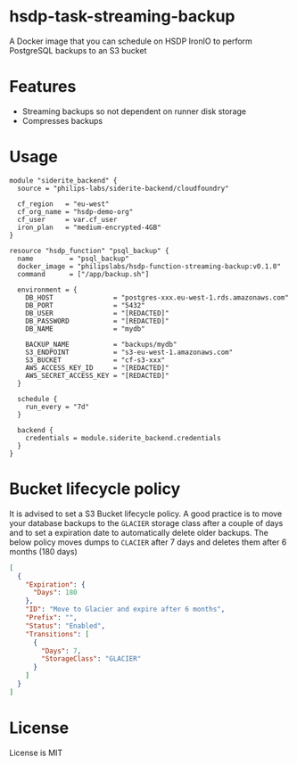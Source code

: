 # hsdp-task-streaming-backup

A Docker image that you can schedule on HSDP IronIO to perform PostgreSQL backups to an S3 bucket

# Features
- Streaming backups so not dependent on runner disk storage
- Compresses backups

# Usage

```hcl
module "siderite_backend" {
  source = "philips-labs/siderite-backend/cloudfoundry"

  cf_region   = "eu-west"
  cf_org_name = "hsdp-demo-org"
  cf_user     = var.cf_user
  iron_plan   = "medium-encrypted-4GB"
}

resource "hsdp_function" "psql_backup" {
  name         = "psql_backup"
  docker_image = "philipslabs/hsdp-function-streaming-backup:v0.1.0"
  command      = ["/app/backup.sh"]

  environment = {
    DB_HOST               = "postgres-xxx.eu-west-1.rds.amazonaws.com"
    DB_PORT               = "5432"
    DB_USER               = "[REDACTED]"
    DB_PASSWORD           = "[REDACTED]"
    DB_NAME               = "mydb"

    BACKUP_NAME           = "backups/mydb"
    S3_ENDPOINT           = "s3-eu-west-1.amazonaws.com"
    S3_BUCKET             = "cf-s3-xxx"
    AWS_ACCESS_KEY_ID     = "[REDACTED]"
    AWS_SECRET_ACCESS_KEY = "[REDACTED]"
  }

  schedule {
    run_every = "7d"
  }

  backend {
    credentials = module.siderite_backend.credentials
  }
}
```

# Bucket lifecycle policy
It is advised to set a S3 Bucket lifecycle policy. A good practice is to move your database backups to the `GLACIER` storage class after a couple of days and to set a expiration date to automatically delete older backups. The below policy moves dumps to `CLACIER` after 7 days and deletes them after 6 months (180 days)

```json
[
  {
    "Expiration": {
      "Days": 180
    },
    "ID": "Move to Glacier and expire after 6 months",
    "Prefix": "",
    "Status": "Enabled",
    "Transitions": [
      {
        "Days": 7,
        "StorageClass": "GLACIER"
      }
    ]
  }
]
```

# License

License is MIT

